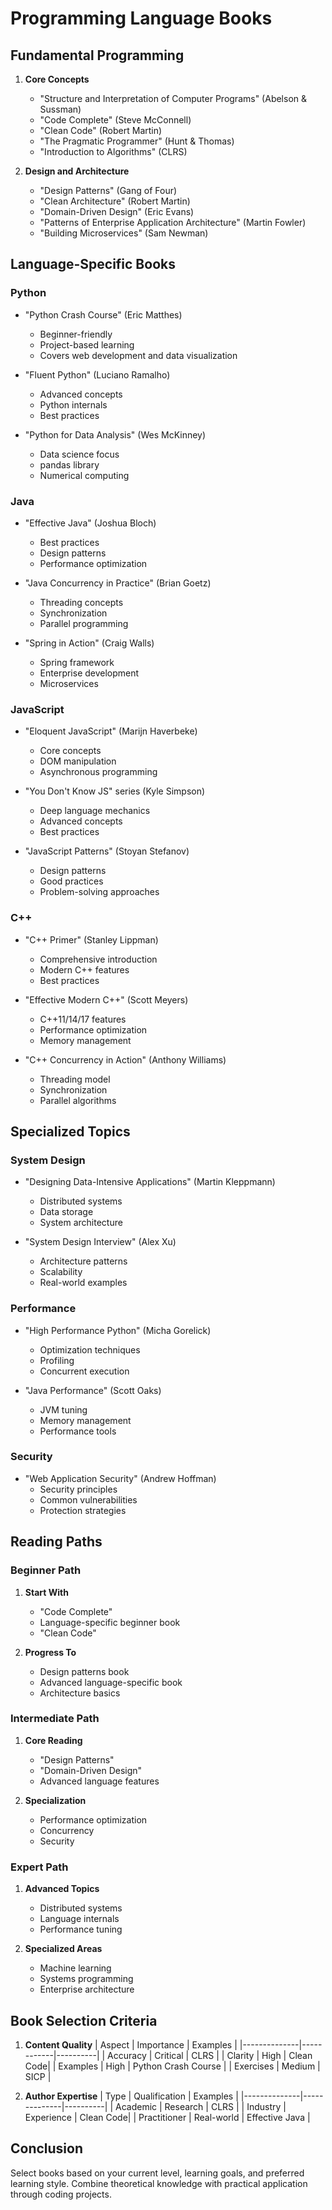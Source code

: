 # Programming Language Books

## Fundamental Programming
1. **Core Concepts**
   - "Structure and Interpretation of Computer Programs" (Abelson & Sussman)
   - "Code Complete" (Steve McConnell)
   - "Clean Code" (Robert Martin)
   - "The Pragmatic Programmer" (Hunt & Thomas)
   - "Introduction to Algorithms" (CLRS)

2. **Design and Architecture**
   - "Design Patterns" (Gang of Four)
   - "Clean Architecture" (Robert Martin)
   - "Domain-Driven Design" (Eric Evans)
   - "Patterns of Enterprise Application Architecture" (Martin Fowler)
   - "Building Microservices" (Sam Newman)

## Language-Specific Books

### Python
- "Python Crash Course" (Eric Matthes)
   * Beginner-friendly
   * Project-based learning
   * Covers web development and data visualization

- "Fluent Python" (Luciano Ramalho)
   * Advanced concepts
   * Python internals
   * Best practices

- "Python for Data Analysis" (Wes McKinney)
   * Data science focus
   * pandas library
   * Numerical computing

### Java
- "Effective Java" (Joshua Bloch)
   * Best practices
   * Design patterns
   * Performance optimization

- "Java Concurrency in Practice" (Brian Goetz)
   * Threading concepts
   * Synchronization
   * Parallel programming

- "Spring in Action" (Craig Walls)
   * Spring framework
   * Enterprise development
   * Microservices

### JavaScript
- "Eloquent JavaScript" (Marijn Haverbeke)
   * Core concepts
   * DOM manipulation
   * Asynchronous programming

- "You Don't Know JS" series (Kyle Simpson)
   * Deep language mechanics
   * Advanced concepts
   * Best practices

- "JavaScript Patterns" (Stoyan Stefanov)
   * Design patterns
   * Good practices
   * Problem-solving approaches

### C++
- "C++ Primer" (Stanley Lippman)
   * Comprehensive introduction
   * Modern C++ features
   * Best practices

- "Effective Modern C++" (Scott Meyers)
   * C++11/14/17 features
   * Performance optimization
   * Memory management

- "C++ Concurrency in Action" (Anthony Williams)
   * Threading model
   * Synchronization
   * Parallel algorithms

## Specialized Topics

### System Design
- "Designing Data-Intensive Applications" (Martin Kleppmann)
   * Distributed systems
   * Data storage
   * System architecture

- "System Design Interview" (Alex Xu)
   * Architecture patterns
   * Scalability
   * Real-world examples

### Performance
- "High Performance Python" (Micha Gorelick)
   * Optimization techniques
   * Profiling
   * Concurrent execution

- "Java Performance" (Scott Oaks)
   * JVM tuning
   * Memory management
   * Performance tools

### Security
- "Web Application Security" (Andrew Hoffman)
   * Security principles
   * Common vulnerabilities
   * Protection strategies

## Reading Paths

### Beginner Path
1. **Start With**
   - "Code Complete"
   - Language-specific beginner book
   - "Clean Code"

2. **Progress To**
   - Design patterns book
   - Advanced language-specific book
   - Architecture basics

### Intermediate Path
1. **Core Reading**
   - "Design Patterns"
   - "Domain-Driven Design"
   - Advanced language features

2. **Specialization**
   - Performance optimization
   - Concurrency
   - Security

### Expert Path
1. **Advanced Topics**
   - Distributed systems
   - Language internals
   - Performance tuning

2. **Specialized Areas**
   - Machine learning
   - Systems programming
   - Enterprise architecture

## Book Selection Criteria
1. **Content Quality**
   | Aspect        | Importance | Examples |
   |--------------|------------|----------|
   | Accuracy     | Critical   | CLRS     |
   | Clarity      | High       | Clean Code|
   | Examples     | High       | Python Crash Course |
   | Exercises    | Medium     | SICP     |

2. **Author Expertise**
   | Type         | Qualification | Examples |
   |--------------|--------------|----------|
   | Academic     | Research     | CLRS     |
   | Industry     | Experience   | Clean Code|
   | Practitioner | Real-world   | Effective Java |

## Conclusion
Select books based on your current level, learning goals, and preferred learning style. Combine theoretical knowledge with practical application through coding projects.
